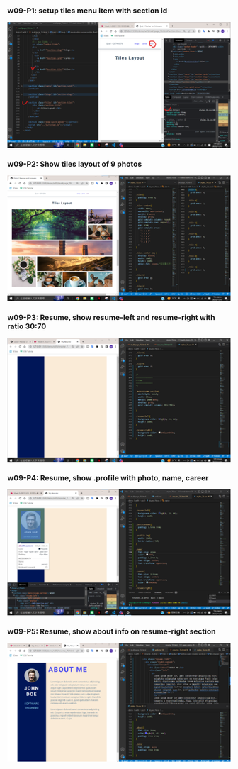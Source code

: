 ### w09-P1: setup tiles menu item with section id
![](./p1.png)

### w09-P2: Show tiles layout of 9 photos
![](./p2.png)

### w09-P3: Resume, show resume-left and resume-right with ratio 30:70
![](./p3.png)

### w09-P4: Resume, show .profile with photo, name, career
![](./p4.png)

### w09-P5: Resume, show about info on resume-right section
![](./p5.png)